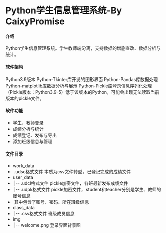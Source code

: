 # Python学生信息管理系统-By CaixyPromise

#### 介绍
Python学生信息管理系统。学生教师端分离，支持数据的增删查改、数据分析与统计。

#### 软件架构
Python3.9版本
Python-Tkinter库开发的图形界面
Python-Pandas库数据处理
Python-matplotlib库数据分析与展示
Python-Pickle库登录信息序列化处理（Pickle版本：Python3.9-5）低于该版本的Python，可能会出现无法读取当前版本的pickle文件。

#### 软件功能
- 学生、教师登录
- 成绩分析与统计
- 成绩登记、发布与导出
- 添加班级信息与管理

#### 文件目录
-  work_data
- ​	.udsc格式文件 本质为csv文件转型，已登记完成的成绩文件
- user_data
- ​	|-- .udcl格式文件 pickle加密文件，各班最新发布成绩文件
- ​	|-- .udpk格式文件 pickle加密文件，student和teacher分别是学生、教师的账号信息
- ​					 其中包含了账号、密码、所在班级信息
- class_data
- ​	|-- .csv格式文件 班级成员信息
- img
- ​	|-- welcome.png 登录界面背景图
